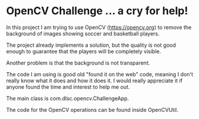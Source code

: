 # OpenCV Challenge ... a cry for help!

In this project I am trying to use OpenCV (https://opencv.org) to remove the background of images showing soccer and 
basketball players. 

The project already implements a solution, but the quality is not good enough to guarantee that the
players will be completely visible. 

Another problem is that the background is not transparent. 

The code I am using is good old "found it on the web" code, meaning I don't really know what it does and how it does it. I would really
appreciate it if anyone found the time and interest to help me out. 

The main class is com.dlsc.opencv.ChallengeApp.

The code for the OpenCV operations can be found inside OpenCVUtil. 
